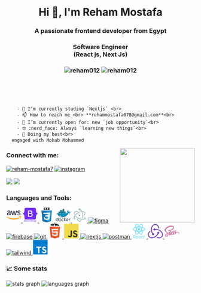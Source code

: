 <h1 align="center">Hi 🙈, I'm Reham Mostafa</h1>
<h3 align="center">A passionate frontend developer from Egypt</h3>
<h3 align="center">Software Engineer <br>(React js, Next Js) </h3>
<h3 align="center">
 <img src="https://komarev.com/ghpvc/?username=reham012&label=Profile%20views&color=0e75b6&style=flat" alt="reham012" alt="reham012" /> 
 <img src="https://img.shields.io/github/followers/reham012?label=Followers" alt="reham012" /> </p> <br></h3>
<br>

        - 🌱 I’m currently studing `Nextjs` <br>
        - 📫 How to reach me <br> **rehammostafa078@gmail.com**<br> 
        - 🤔 I’m currently open for: new `job opportunity`<br> 
        - 🤓 :nerd_face: Always `learning new things`<br> 
        - 🐼 Doing my best<br> 
      engaged with Mohab Mohammed
<div>
        <img align="right" height="200" src="https://i.imgflip.com/65efzo.gif"  width = 200px/>
    </div>

 
<h3 align="left">Connect with me:</h3>
<p align="left">
<a href="https://linkedin.com/in/reham-mostafa7" target="blank"><img align="center" src="https://raw.githubusercontent.com/rahuldkjain/github-profile-readme-generator/master/src/images/icons/Social/linked-in-alt.svg" alt="reham-mostafa7" height="30" width="40" /></a>
<a href="https://www.instagram.com/rehammostafa5442?" target="blank"><img align="center" src="https://raw.githubusercontent.com/rahuldkjain/github-profile-readme-generator/master/src/images/icons/Social/instagram.svg" alt="instagram" height="30" width="40" /></a>
<br><br>
<a href="mailto:rehammostafa078@gmail.com" title="Gmail"><img src="https://img.shields.io/badge/gmail-%23F05033.svg?style=for-the-badge&logo=gmail&logoColor=white"/></a> <a href="https://www.facebook.com/share/164ug6Hv3d/?mibextid=wwXIfr" title="Facebook"><img src="https://img.shields.io/badge/Facebook-%231877F2.svg?style=for-the-badge&logo=Facebook&logoColor=white"/></a>
</p>
<p align="center"> 

<h3 align="left">Languages and Tools:</h3>
<p align="left"> <a href="https://aws.amazon.com" target="_blank" rel="noreferrer"> <img src="https://raw.githubusercontent.com/devicons/devicon/master/icons/amazonwebservices/amazonwebservices-original-wordmark.svg" alt="aws" width="40" height="40"/> </a> <a href="https://getbootstrap.com" target="_blank" rel="noreferrer"> <img src="https://raw.githubusercontent.com/devicons/devicon/master/icons/bootstrap/bootstrap-plain-wordmark.svg" alt="bootstrap" width="40" height="40"/> </a> <a href="https://www.w3schools.com/css/" target="_blank" rel="noreferrer"> <img src="https://raw.githubusercontent.com/devicons/devicon/master/icons/css3/css3-original-wordmark.svg" alt="css3" width="40" height="40"/> </a> <a href="https://www.docker.com/" target="_blank" rel="noreferrer"> <img src="https://raw.githubusercontent.com/devicons/devicon/master/icons/docker/docker-original-wordmark.svg" alt="docker" width="40" height="40"/> </a> <a href="https://www.electronjs.org" target="_blank" rel="noreferrer"> <img src="https://raw.githubusercontent.com/devicons/devicon/master/icons/electron/electron-original.svg" alt="electron" width="40" height="40"/> </a> <a href="https://www.figma.com/" target="_blank" rel="noreferrer"> <img src="https://www.vectorlogo.zone/logos/figma/figma-icon.svg" alt="figma" width="40" height="40"/> </a> <a href="https://firebase.google.com/" target="_blank" rel="noreferrer"> <img src="https://www.vectorlogo.zone/logos/firebase/firebase-icon.svg" alt="firebase" width="40" height="40"/> </a> <a href="https://git-scm.com/" target="_blank" rel="noreferrer"> <img src="https://www.vectorlogo.zone/logos/git-scm/git-scm-icon.svg" alt="git" width="40" height="40"/> </a> <a href="https://www.w3.org/html/" target="_blank" rel="noreferrer"> <img src="https://raw.githubusercontent.com/devicons/devicon/master/icons/html5/html5-original-wordmark.svg" alt="html5" width="40" height="40"/> </a> <a href="https://developer.mozilla.org/en-US/docs/Web/JavaScript" target="_blank" rel="noreferrer"> <img src="https://raw.githubusercontent.com/devicons/devicon/master/icons/javascript/javascript-original.svg" alt="javascript" width="40" height="40"/> </a> <a href="https://nextjs.org/" target="_blank" rel="noreferrer"> <img src="https://cdn.worldvectorlogo.com/logos/nextjs-2.svg" alt="nextjs" width="40" height="40"/> </a> <a href="https://postman.com" target="_blank" rel="noreferrer"> <img src="https://www.vectorlogo.zone/logos/getpostman/getpostman-icon.svg" alt="postman" width="40" height="40"/> </a> <a href="https://reactjs.org/" target="_blank" rel="noreferrer"> <img src="https://raw.githubusercontent.com/devicons/devicon/master/icons/react/react-original-wordmark.svg" alt="react" width="40" height="40"/> </a> <a href="https://redux.js.org" target="_blank" rel="noreferrer"> <img src="https://raw.githubusercontent.com/devicons/devicon/master/icons/redux/redux-original.svg" alt="redux" width="40" height="40"/> </a> <a href="https://sass-lang.com" target="_blank" rel="noreferrer"> <img src="https://raw.githubusercontent.com/devicons/devicon/master/icons/sass/sass-original.svg" alt="sass" width="40" height="40"/> </a> <a href="https://tailwindcss.com/" target="_blank" rel="noreferrer"> <img src="https://www.vectorlogo.zone/logos/tailwindcss/tailwindcss-icon.svg" alt="tailwind" width="40" height="40"/> </a> <a href="https://www.typescriptlang.org/" target="_blank" rel="noreferrer"> <img src="https://raw.githubusercontent.com/devicons/devicon/master/icons/typescript/typescript-original.svg" alt="typescript" width="40" height="40"/> </a> </p>




### 📈 Some stats
<div>
  <img src="https://github-readme-stats.vercel.app/api?username=reham012&hide_title=false&hide_rank=false&show_icons=true&include_all_commits=true&count_private=true&disable_animations=false&theme=dracula&locale=en&hide_border=false&order=1" height="200" alt="stats graph"  />
  <img src="https://github-readme-stats.vercel.app/api/top-langs?username=reham012&locale=en&hide_title=false&layout=compact&card_width=320&langs_count=5&theme=dracula&hide_border=false&order=2" height="200" alt="languages graph"  />
</div>
